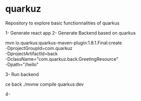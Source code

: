 # quarkuz
Repository to explore basic functionnalities of quarkus

1- Generate react app
2- Generate Backend based on quarkus

mvn io.quarkus:quarkus-maven-plugin:1.8.1.Final:create \
    -DprojectGroupId=com.quarkuz \
    -DprojectArtifactId=back \
    -DclassName="com.quarkuz.back.GreetingResource" \
    -Dpath="/hello"

3- Run backend

ce back
./mvnw compile quarkus:dev

4- 
